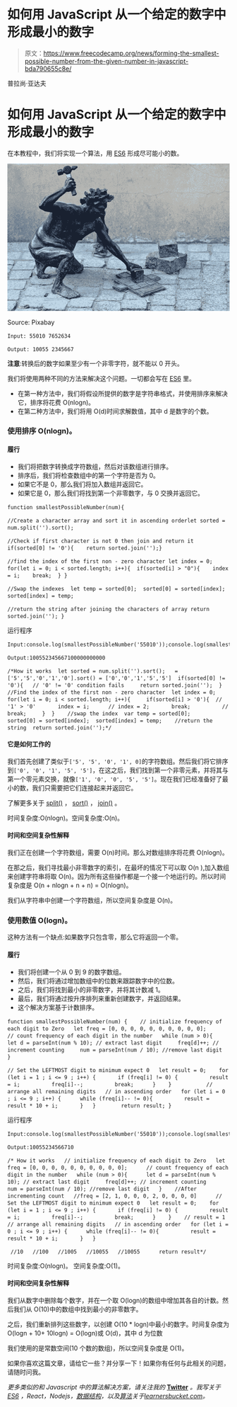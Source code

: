 # 如何用 JavaScript 从一个给定的数字中形成最小的数字

> 原文：<https://www.freecodecamp.org/news/forming-the-smallest-possible-number-from-the-given-number-in-javascript-bda790655c8e/>

普拉尚·亚达夫

# 如何用 JavaScript 从一个给定的数字中形成最小的数字

在本教程中，我们将实现一个算法，用 [ES6](https://learnersbucket.com/tutorials/es6/es6-intro/) 形成尽可能小的数。

![w8OnyWg2LPtjbRckRL41TKnrqr6ObvUOZbEW](img/530008d6732881722e0fef9682566af1.png)

Source: Pixabay

```
Input: 55010 7652634
```

```
Output: 10055 2345667
```

**注意**:转换后的数字如果至少有一个非零字符，就不能以 0 开头。

我们将使用两种不同的方法来解决这个问题。一切都会写在 [ES6](https://learnersbucket.com/tutorials/es6/es6-intro) 里。

*   在第一种方法中，我们将假设所提供的数字是字符串格式，并使用排序来解决它，排序将花费 O(nlogn)。
*   在第二种方法中，我们将用 O(d)时间求解数值，其中 d 是数字的个数。

### 使用排序 O(nlogn)。

#### 履行

*   我们将把数字转换成字符数组，然后对该数组进行排序。
*   排序后，我们将检查数组中的第一个字符是否为 0。
*   如果它不是 0，那么我们将加入数组并返回它。
*   如果它是 0，那么我们将找到第一个非零数字，与 0 交换并返回它。

```
function smallestPossibleNumber(num){
```

```
//Create a character array and sort it in ascending orderlet sorted = num.split('').sort();
```

```
//Check if first character is not 0 then join and return it if(sorted[0] != '0'){    return sorted.join('');}
```

```
//find the index of the first non - zero character let index = 0; for(let i = 0; i < sorted.length; i++){  if(sorted[i] > "0"){    index = i;    break;  } }
```

```
//Swap the indexes  let temp = sorted[0];  sorted[0] = sorted[index];  sorted[index] = temp;
```

```
//return the string after joining the characters of array return sorted.join(''); }
```

运行程序

```
Input:console.log(smallestPossibleNumber('55010'));console.log(smallestPossibleNumber('7652634'));console.log(smallestPossibleNumber('000001'));console.log(smallestPossibleNumber('000000'));
```

```
Output:100552345667100000000000
```

```
/*How it works  let sorted = num.split('').sort();   = ['5','5','0','1','0'].sort() = ['0','0','1','5','5']  if(sorted[0] != '0'){   // '0' != '0' condition fails     return sorted.join('');  }    //Find the index of the first non - zero character  let index = 0;  for(let i = 0; i < sorted.length; i++){     if(sorted[i] > '0'){  // '1' > '0'       index = i;      // index = 2;       break;          // break;     }  }    //swap the index  var temp = sorted[0];        sorted[0] = sorted[index];  sorted[index] = temp;    //return the string  return sorted.join('');*/
```

#### 它是如何工作的

我们首先创建了类似于`['5', '5', '0', '1', 0]`的字符数组。然后我们将它排序到`['0', '0', '1', '5', '5']`，在这之后，我们找到第一个非零元素，并将其与第一个零元素交换，就像`['1', '0', '0', '5', '5']`。现在我们已经准备好了最小的数，我们只需要把它们连接起来并返回它。

了解更多关于 [split()](https://developer.mozilla.org/en-US/docs/Web/JavaScript/Reference/Global_Objects/String/split) ， [sort()](https://developer.mozilla.org/en-US/docs/Web/JavaScript/Reference/Global_Objects/Array/sort) ， [join()](https://developer.mozilla.org/en-US/docs/Web/JavaScript/Reference/Global_Objects/Array/join) 。

时间复杂度:O(nlogn)。空间复杂度:O(n)。

#### 时间和空间复杂性解释

我们正在创建一个字符数组，需要 O(n)时间。那么对数组排序将花费 O(nlogn)。

在那之后，我们寻找最小非零数字的索引，在最坏的情况下可以取 O(n ),加入数组来创建字符串将取 O(n)。因为所有这些操作都是一个接一个地运行的。所以时间复杂度是 O(n + nlogn + n + n) = O(nlogn)。

我们从字符串中创建一个字符数组，所以空间复杂度是 O(n)。

### 使用数值 O(logn)。

这种方法有一个缺点:如果数字只包含零，那么它将返回一个零。

#### 履行

*   我们将创建一个从 0 到 9 的数字数组。
*   然后，我们将通过增加数组中的位数来跟踪数字中的位数。
*   之后，我们将找到最小的非零数字，并将其计数减 1。
*   最后，我们将通过按升序排列来重新创建数字，并返回结果。
*   这个解决方案基于计数排序。

```
function smallestPossibleNumber(num) {    // initialize frequency of each digit to Zero   let freq = [0, 0, 0, 0, 0, 0, 0, 0, 0, 0];          // count frequency of each digit in the number   while (num > 0){      let d = parseInt(num % 10); // extract last digit     freq[d]++; // increment counting     num = parseInt(num / 10); //remove last digit   }
```

```
// Set the LEFTMOST digit to minimum expect 0   let result = 0;    for (let i = 1 ; i <= 9 ; i++) {       if (freq[i] != 0) {          result = i;          freq[i]--;          break;      }    }           // arrange all remaining digits   // in ascending order   for (let i = 0 ; i <= 9 ; i++) {      while (freq[i]-- != 0){          result = result * 10 + i;       }   }        return result; }
```

运行程序

```
Input:console.log(smallestPossibleNumber('55010'));console.log(smallestPossibleNumber('7652634'));console.log(smallestPossibleNumber('000001'));console.log(smallestPossibleNumber('000000'));
```

```
Output:10055234566710
```

```
/* How it works   // initialize frequency of each digit to Zero   let freq = [0, 0, 0, 0, 0, 0, 0, 0, 0, 0];      // count frequency of each digit in the number   while (num > 0){      let d = parseInt(num % 10); // extract last digit     freq[d]++; // increment counting             num = parseInt(num / 10); //remove last digit   }    //After incrementing count   //freq = [2, 1, 0, 0, 0, 2, 0, 0, 0, 0]      // Set the LEFTMOST digit to minimum expect 0   let result = 0;    for (let i = 1 ; i <= 9 ; i++) {       if (freq[i] != 0) {          result = i;          freq[i]--;          break;      }    }    // result = 1     // arrange all remaining digits   // in ascending order   for (let i = 0 ; i <= 9 ; i++) {      while (freq[i]-- != 0){          result = result * 10 + i;       }   }
```

```
 //10   //100   //1005   //10055   //10055      return result*/
```

时间复杂度:O(nlogn)。
空间复杂度:O(1)。

#### 时间和空间复杂性解释

我们从数字中删除每个数字，并在一个取 O(logn)的数组中增加其各自的计数。然后我们从 O(10)中的数组中找到最小的非零数字。

之后，我们重新排列这些数字，以创建 O(10 * logn)中最小的数字。时间复杂度为 O(logn + 10+ 10logn) = O(logn)或 O(d)，其中 d 为位数

我们使用的是常数空间(10 个数的数组)，所以空间复杂度是 O(1)。

如果你喜欢这篇文章，请给它一些？并分享一下！如果你有任何与此相关的问题，请随时问我。

*更多类似的和 Javascript 中的算法解决方案，请关注我的* [**Twitter**](https://twitter.com/LearnersBucket) *。*我写关于 [ES6](https://learnersbucket.com/tutorials/es6/es6-intro/) ，React，Nodejs，[数据结构](https://learnersbucket.com/tutorials/topics/data-structures/)，以及[算法](https://learnersbucket.com/examples/topics/algorithms/)关于[*learnersbucket.com*](https://learnersbucket.com/)*。*